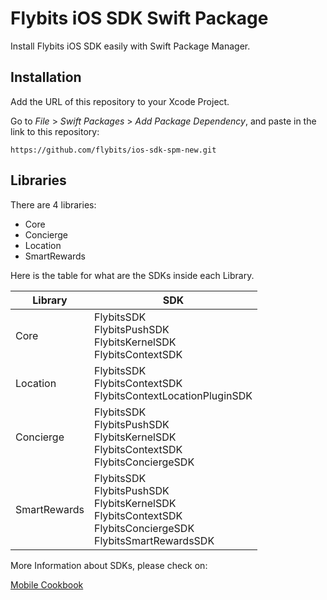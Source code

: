 # Flybits iOS SDK Swift Package

Install Flybits iOS SDK easily with Swift Package Manager.

## Installation

Add the URL of this repository to your Xcode Project.

Go to *File* > *Swift Packages* > *Add Package Dependency*, and paste in the link to this repository:

`https://github.com/flybits/ios-sdk-spm-new.git`

## Libraries

There are 4 libraries:

- Core
- Concierge
- Location
- SmartRewards

Here is the table for what are the SDKs inside each Library.

| Library | SDK |
| --- | --- |
| Core | FlybitsSDK<br/>FlybitsPushSDK<br/>FlybitsKernelSDK<br/>FlybitsContextSDK |
| Location | FlybitsSDK<br/>FlybitsContextSDK<br>FlybitsContextLocationPluginSDK |
| Concierge | FlybitsSDK<br/>FlybitsPushSDK<br/>FlybitsKernelSDK<br/>FlybitsContextSDK<br>FlybitsConciergeSDK |
| SmartRewards | FlybitsSDK<br/>FlybitsPushSDK<br/>FlybitsKernelSDK<br/>FlybitsContextSDK<br/>FlybitsConciergeSDK<br/>FlybitsSmartRewardsSDK |

More Information about SDKs, please check on:

[Mobile Cookbook](https://flybits.gitbook.io/customer-documentation/concierge-sdk/concierge-sdk-home-page)
